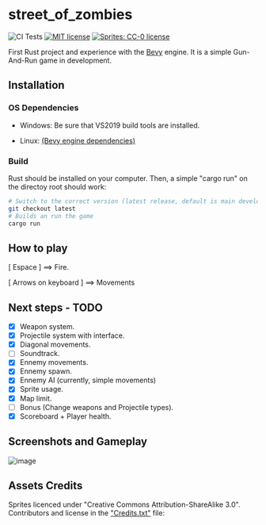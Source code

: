 # street_of_zombies
![CI Tests](https://github.com/Jafie/street_of_zombies/actions/workflows/rust.yml/badge.svg)
[![MIT license](https://img.shields.io/badge/License-MIT-blue.svg)](https://github.com/Jafie/street_of_zombies/blob/main/LICENSE)
[![Sprites: CC-0 license](https://img.shields.io/badge/License-CC--0-blue.svg)](https://creativecommons.org/licenses/by-sa/3.0/)

First Rust project and experience with the [Bevy](https://github.com/bevyengine/bevy) engine. It is a simple Gun-And-Run game in development.

## Installation

### OS Dependencies
- Windows: Be sure that VS2019 build tools are installed.

- Linux: [(Bevy engine dependencies)](https://github.com/bevyengine/bevy/blob/main/docs/linux_dependencies.md)


### Build
Rust should be installed on your computer.
Then, a simple "cargo run" on the directoy root should work:

```sh
# Switch to the correct version (latest release, default is main development branch)
git checkout latest
# Builds an run the game
cargo run
```

## How to play

[ Espace ] ==> Fire.

[ Arrows on keyboard ] ==> Movements

## Next steps - TODO

- [x] Weapon system.
- [x] Projectile system with interface.
- [x] Diagonal movements.
- [ ] Soundtrack.
- [x] Ennemy movements.
- [x] Ennemy spawn.
- [x] Ennemy AI (currently, simple movements)
- [x] Sprite usage.
- [x] Map limit.
- [ ] Bonus (Change weapons and Projectile types).
- [x] Scoreboard + Player health.

## Screenshots and Gameplay

![image](https://drive.google.com/uc?export=view&id=1CFA4GKzNX9vR14ToMPwrb1tVhlxmrKY-)

## Assets Credits

Sprites licenced under "Creative Commons Attribution-ShareAlike 3.0". Contributors and license in the ["Credits.txt"](https://github.com/Jafie/street_of_zombies/blob/main/Credits.txt) file:
